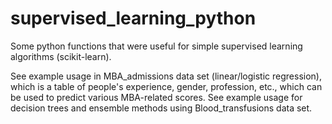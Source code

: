 # supervised_learning_python
Some python functions that were useful for simple supervised learning algorithms (scikit-learn).

See example usage in MBA_admissions data set (linear/logistic regression), which is a table of people's experience, gender, profession, etc., which can be used to predict various MBA-related scores. See example usage for decision trees and ensemble methods using Blood_transfusions data set.
